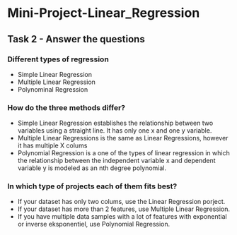 # Mini-Project-Linear_Regression
 
## Task 2 - Answer the questions
### Different types of regression
- Simple Linear Regression
- Multiple Linear Regression
- Polynominal Regression

### How do the three methods differ?  
- Simple Linear Regression establishes the relationship between two variables using a straight line. It  has only one x and one y variable.
- Multiple Linear Regressions is the same as Linear Regressions, however it has multiple X colums
- Polynomial Regression is a one of the types of linear regression in which the relationship between the independent variable x and dependent variable y is modeled as an nth degree polynomial. 

### In which type of projects each of them fits best?
- If your dataset has only two colums, use the Linear Regression porject.
- If your dataset has more than 2 features, use Multiple Linear Regression.
- If you have multiple data samples with a lot of features with exponential or inverse eksponentiel, use Polynomial Regression.